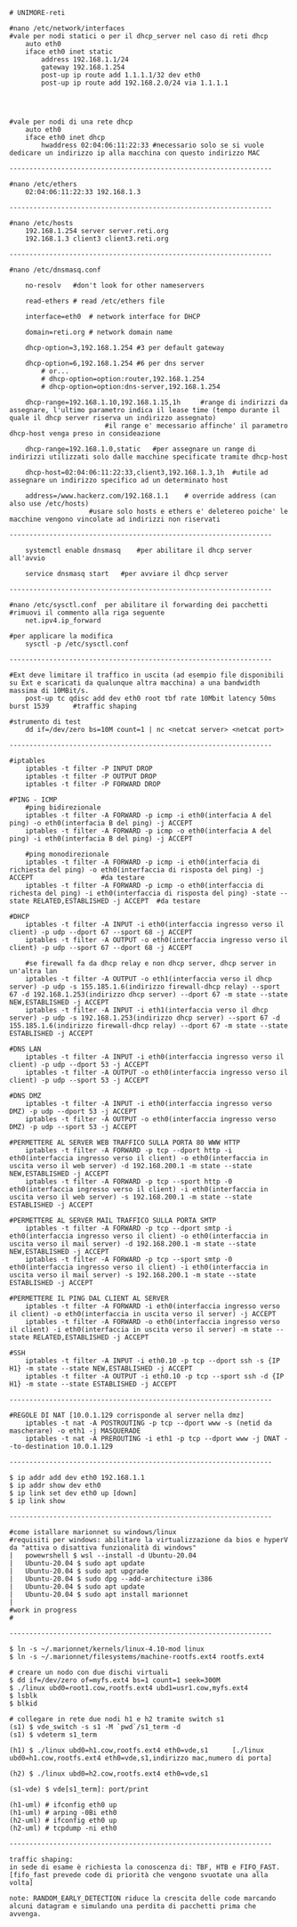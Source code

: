 	# UNIMORE-reti
	
	#nano /etc/network/interfaces
	#vale per nodi statici o per il dhcp_server nel caso di reti dhcp
		auto eth0
		iface eth0 inet static
			address 192.168.1.1/24
			gateway 192.168.1.254	
			post-up ip route add 1.1.1.1/32 dev eth0
			post-up ip route add 192.168.2.0/24 via 1.1.1.1
		
			


	#vale per nodi di una rete dhcp
		auto eth0
		iface eth0 inet dhcp
			hwaddress 02:04:06:11:22:33	#necessario solo se si vuole dedicare un indirizzo ip alla macchina con questo indirizzo MAC
	
	------------------------------------------------------------------
	
	#nano /etc/ethers
		02:04:06:11:22:33 192.168.1.3
	
	------------------------------------------------------------------
	
	#nano /etc/hosts
		192.168.1.254 server server.reti.org
		192.168.1.3 client3 client3.reti.org
		
	------------------------------------------------------------------
	
	#nano /etc/dnsmasq.conf
	
		no-resolv	#don't look for other nameservers
		
		read-ethers	# read /etc/ethers file
		
		interface=eth0	# network interface for DHCP
		
		domain=reti.org	# network domain name
		
		dhcp-option=3,192.168.1.254	#3 per default gateway
	
		dhcp-option=6,192.168.1.254	#6 per dns server
			# or...
			# dhcp-option=option:router,192.168.1.254
			# dhcp-option=option:dns-server,192.168.1.254
		
		dhcp-range=192.168.1.10,192.168.1.15,1h		#range di indirizzi da assegnare, l'ultimo parametro indica il lease time (tempo durante il quale il dhcp server riserva un indirizzo assegnato)
							#il range e' mecessario affinche' il parametro dhcp-host venga preso in consideazione
		
		dhcp-range=192.168.1.0,static	#per assegnare un range di indirizzi utilizzati solo dalle macchine specificate tramite dhcp-host
		
		dhcp-host=02:04:06:11:22:33,client3,192.168.1.3,1h	#utile ad assegnare un indirizzo specifico ad un determinato host
		
		address=/www.hackerz.com/192.168.1.1	# override address (can also use /etc/hosts)
						#usare solo hosts e ethers e' deletereo poiche' le macchine vengono vincolate ad indirizzi non riservati
						
	------------------------------------------------------------------		
						
		systemctl enable dnsmasq	#per abilitare il dhcp server all'avvio

		service dnsmasq start	#per avviare il dhcp server

	------------------------------------------------------------------
		
	#nano /etc/sysctl.conf	per abilitare il forwarding dei pacchetti
	#rimuovi il commento alla riga seguente
		net.ipv4.ip_forward
		
	#per applicare la modifica
		sysctl -p /etc/sysctl.conf	
		
	------------------------------------------------------------------
	
	#Ext deve limitare il traffico in uscita (ad esempio file disponibili su Ext e scaricati da qualunque altra macchina) a una bandwidth massima di 10MBit/s.
		post-up tc qdisc add dev eth0 root tbf rate 10Mbit latency 50ms burst 1539		#traffic shaping
	
	#strumento di test
		dd if=/dev/zero bs=10M count=1 | nc <netcat server> <netcat port>
		
	------------------------------------------------------------------
	
	#iptables
		iptables -t filter -P INPUT DROP
		iptables -t filter -P OUTPUT DROP
		iptables -t filter -P FORWARD DROP
		
	#PING - ICMP
		#ping bidirezionale
		iptables -t filter -A FORWARD -p icmp -i eth0(interfacia A del ping) -o eth0(interfacia B del ping) -j ACCEPT
		iptables -t filter -A FORWARD -p icmp -o eth0(interfacia A del ping) -i eth0(interfacia B del ping) -j ACCEPT
		
		#ping monodirezionale
		iptables -t filter -A FORWARD -p icmp -i eth0(interfacia di richiesta del ping) -o eth0(interfaccia di risposta del ping) -j ACCEPT					#da testare
		iptables -t filter -A FORWARD -p icmp -o eth0(interfaccia di richesta del ping) -i eth0(interfaccia di risposta del ping) -state --state RELATED,ESTABLISHED -j ACCEPT	#da testare
	
	#DHCP
		iptables -t filter -A INPUT -i eth0(interfaccia ingresso verso il client) -p udp --dport 67 --sport 68 -j ACCEPT
		iptables -t filter -A OUTPUT -o eth0(interfaccia ingresso verso il client) -p udp --sport 67 --dport 68 -j ACCEPT
		
		#se firewall fa da dhcp relay e non dhcp server, dhcp server in un'altra lan
		iptables -t filter -A OUTPUT -o eth1(interfaccia verso il dhcp server) -p udp -s 155.185.1.6(indirizzo firewall-dhcp relay) --sport 67 -d 192.168.1.253(indirizzo dhcp server) --dport 67 -m state --state NEW,ESTABLISHED -j ACCEPT
		iptables -t filter -A INPUT -i eth1(interfaccia verso il dhcp server) -p udp -s 192.168.1.253(indirizzo dhcp server) --sport 67 -d 155.185.1.6(indirizzo firewall-dhcp relay) --dport 67 -m state --state ESTABLISHED -j ACCEPT
	
	#DNS LAN
		iptables -t filter -A INPUT -i eth0(interfaccia ingresso verso il client) -p udp --dport 53 -j ACCEPT
		iptables -t filter -A OUTPUT -o eth0(interfaccia ingresso verso il client) -p udp --sport 53 -j ACCEPT
	
	#DNS DMZ
		iptables -t filter -A INPUT -i eth0(interfaccia ingresso verso DMZ) -p udp --dport 53 -j ACCEPT
		iptables -t filter -A OUTPUT -o eth0(interfaccia ingresso verso DMZ) -p udp --sport 53 -j ACCEPT
	
	#PERMETTERE AL SERVER WEB TRAFFICO SULLA PORTA 80 WWW HTTP
		iptables -t filter -A FORWARD -p tcp --dport http -i eth0(interfaccia ingresso verso il client) -o eth0(interfaccia in uscita verso il web server) -d 192.168.200.1 -m state --state NEW,ESTABLISHED -j ACCEPT
		iptables -t filter -A FORWARD -p tcp --sport http -0 eth0(interfaccia ingresso verso il client) -i eth0(interfaccia in uscita verso il web server) -s 192.168.200.1 -m state --state ESTABLISHED -j ACCEPT
	
	#PERMETTERE AL SERVER MAIL TRAFFICO SULLA PORTA SMTP
		iptables -t filter -A FORWARD -p tcp --dport smtp -i eth0(interfaccia ingresso verso il client) -o eth0(interfaccia in uscita verso il mail server) -d 192.168.200.1 -m state --state NEW,ESTABLISHED -j ACCEPT
		iptables -t filter -A FORWARD -p tcp --sport smtp -0 eth0(interfaccia ingresso verso il client) -i eth0(interfaccia in uscita verso il mail server) -s 192.168.200.1 -m state --state ESTABLISHED -j ACCEPT
	
	#PERMETTERE IL PING DAL CLIENT AL SERVER
		iptables -t filter -A FORWARD -i eth0(interfaccia ingresso verso il client) -o eth0(interfaccia in uscita verso il server) -j ACCEPT
		iptables -t filter -A FORWARD -o eth0(interfaccia ingresso verso il client) -i eth0(interfaccia in uscita verso il server) -m state --state RELATED,ESTABLISHED -j ACCEPT
	
	#SSH
		iptables -t filter -A INPUT -i eth0.10 -p tcp --dport ssh -s {IP H1} -m state --state NEW,ESTABLISHED -j ACCEPT
		iptables -t filter -A OUTPUT -i eth0.10 -p tcp --sport ssh -d {IP H1} -m state --state ESTABLISHED -j ACCEPT

	------------------------------------------------------------------
	
	#REGOLE DI NAT [10.0.1.129 corrisponde al server nella dmz]
		iptables -t nat -A POSTROUTING -p tcp --dport www -s (netid da mascherare) -o eth1 -j MASQUERADE
		iptables -t nat -A PREROUTING -i eth1 -p tcp --dport www -j DNAT --to-destination 10.0.1.129

	------------------------------------------------------------------
		
	$ ip addr add dev eth0 192.168.1.1
	$ ip addr show dev eth0
	$ ip link set dev eth0 up [down]
	$ ip link show
	
	------------------------------------------------------------------
	
	#come istallare marionnet su windows/linux
	#requisiti per windows: abilitare la virtualizzazione da bios e hyperV da "attiva o disattiva funzionalità di windows"
	|	powewrshell $ wsl --install -d Ubuntu-20.04
	|	Ubuntu-20.04 $ sudo apt update
	|	Ubuntu-20.04 $ sudo apt upgrade
	|	Ubuntu-20.04 $ sudo dpg --add-architecture i386
	|	Ubuntu-20.04 $ sudo apt update
	|	Ubuntu-20.04 $ sudo apt install marionnet
	|	
	#work in progress
	#
	
	------------------------------------------------------------------

 	$ ln -s ~/.marionnet/kernels/linux-4.10-mod linux
 	$ ln -s ~/.marionnet/filesystems/machine-rootfs.ext4 rootfs.ext4

	# creare un nodo con due dischi virtuali
 	$ dd if=/dev/zero of=myfs.ext4 bs=1 count=1 seek=300M
 	$ ./linux ubd0=root1.cow,rootfs.ext4 ubd1=usr1.cow,myfs.ext4
 	$ lsblk
 	$ blkid
  
	# collegare in rete due nodi h1 e h2 tramite switch s1
 	(s1) $ vde_switch -s s1 -M `pwd`/s1_term -d
 	(s1) $ vdeterm s1_term
 	
 	(h1) $ ./linux ubd0=h1.cow,rootfs.ext4 eth0=vde,s1		[./linux ubd0=h1.cow,rootfs.ext4 eth0=vde,s1,indirizzo mac,numero di porta]
 	
 	(h2) $ ./linux ubd0=h2.cow,rootfs.ext4 eth0=vde,s1
		
 	(s1-vde) $ vde[s1_term]: port/print
 	
 	(h1-uml) # ifconfig eth0 up
 	(h1-uml) # arping -0Bi eth0
 	(h2-uml) # ifconfig eth0 up
 	(h2-uml) # tcpdump -ni eth0
	
	------------------------------------------------------------------
	
	traffic shaping:
	in sede di esame è richiesta la conoscenza di: TBF, HTB e FIFO_FAST.
	[fifo_fast prevede code di priorità che vengono svuotate una alla volta]
	
	note: RANDOM_EARLY_DETECTION riduce la crescita delle code marcando alcuni datagram e simulando una perdita di pacchetti prima che avvenga.

